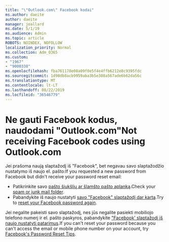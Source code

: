 ```yaml
---
title: "\"Outlook.com\" Facebook kodai"
ms.author: daeite
author: daeite
manager: joallard
ms.date: 5/1/19
ms.audience: Admin
ms.topic: article
ROBOTS: NOINDEX, NOFOLLOW
localization_priority: Normal
ms.collection: Adm_O365
ms.custom:
- "1967"
- "9000338"
ms.openlocfilehash: fba761178e08a09f0e5f4e4ffb6212e8c9395fdc
ms.sourcegitcommit: 1d98db8acb9959aba3b5e308a567ade6b62da56c
ms.translationtype: MT
ms.contentlocale: lt-LT
ms.lasthandoff: 08/22/2019
ms.locfileid: "36546779"
---
```

# <a name="not-receiving-facebook-codes-using-outlookcom"></a><span data-ttu-id="3d3b3-102">Ne gauti Facebook kodus, naudodami "Outlook.com"</span><span class="sxs-lookup"><span data-stu-id="3d3b3-102">Not receiving Facebook codes using Outlook.com</span></span>

<span data-ttu-id="3d3b3-103">Jei prašoma naują slaptažodį iš "Facebook", bet negavau savo slaptažodžio nustatymo iš naujo el. pašto:</span><span class="sxs-lookup"><span data-stu-id="3d3b3-103">If you requested a new password from Facebook but didn't receive your password reset email:</span></span>

- <span data-ttu-id="3d3b3-104">Patikrinkite savo [pašto šiukšlių ar šlamšto pašto aplanką](https://outlook.live.com/mail/junkemail).</span><span class="sxs-lookup"><span data-stu-id="3d3b3-104">Check your [spam or junk mail folder](https://outlook.live.com/mail/junkemail).</span></span>
- <span data-ttu-id="3d3b3-105">Pabandykite iš naujo nustatyti [savo "Facebook" slaptažodį dar kartą](https://www.facebook.com/help/213395615347144?helpref=faq_content).</span><span class="sxs-lookup"><span data-stu-id="3d3b3-105">Try to [reset your Facebook password again](https://www.facebook.com/help/213395615347144?helpref=faq_content).</span></span>

<span data-ttu-id="3d3b3-106">Jei negalite pakeisti savo slaptažodį, nes jūs negalite pasiekti mobiliojo telefono numerį ir el. pašto paskyros, pabandykite ["Facebook' slaptažodį iš naujo nustatyti patarimus](https://www.facebook.com/help/218815984812734).</span><span class="sxs-lookup"><span data-stu-id="3d3b3-106">If you can't reset your password because you can't access the email or mobile phone number on your account, try [Facebook's Password Reset Tips](https://www.facebook.com/help/218815984812734).</span></span>